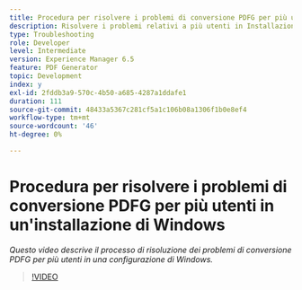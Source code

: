 ```yaml
---
title: Procedura per risolvere i problemi di conversione PDFG per più utenti in un'installazione di Windows
description: Risolvere i problemi relativi a più utenti in Installazione di PDF Generator.
type: Troubleshooting
role: Developer
level: Intermediate
version: Experience Manager 6.5
feature: PDF Generator
topic: Development
index: y
exl-id: 2fddb3a9-570c-4b50-a685-4287a1ddafe1
duration: 111
source-git-commit: 48433a5367c281cf5a1c106b08a1306f1b0e8ef4
workflow-type: tm+mt
source-wordcount: '46'
ht-degree: 0%

---
```


# Procedura per risolvere i problemi di conversione PDFG per più utenti in un&#39;installazione di Windows

*Questo video descrive il processo di risoluzione dei problemi di conversione PDFG per più utenti in una configurazione di Windows.*

>[!VIDEO](https://video.tv.adobe.com/v/335550?quality=12&learn=on)
